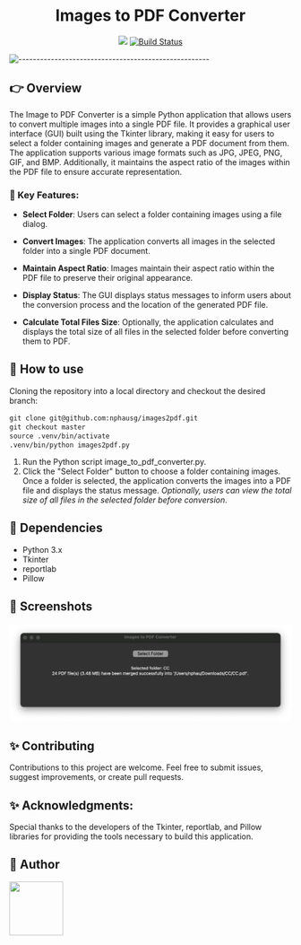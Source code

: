 <h1 align="center"> Images to PDF Converter </h1>

<div align="center">
    <img src="https://img.shields.io/badge/python-v3.9-blue.svg">
    <a href="https://github.com/nphau/android.embeddedserver/actions/workflows/app-build.yml"><img alt="Build Status" src="https://github.com/nphau/android.embeddedserver/actions/workflows/app-build.yml/badge.svg"/></a>
</div>

![-----------------------------------------------------](https://raw.githubusercontent.com/andreasbm/readme/master/assets/lines/colored.png)

## 👉 Overview

The Image to PDF Converter is a simple Python application that allows users to convert multiple images into a single PDF file. It provides a graphical user interface (GUI) built using the Tkinter library, making it easy for users to select a folder containing images and generate a PDF document from them. The application supports various image formats such as JPG, JPEG, PNG, GIF, and BMP. Additionally, it maintains the aspect ratio of the images within the PDF file to ensure accurate representation.

### 🚀 Key Features:

- **Select Folder**: Users can select a folder containing images using a file dialog.

- **Convert Images**: The application converts all images in the selected folder into a single PDF document.

- **Maintain Aspect Ratio**: Images maintain their aspect ratio within the PDF file to preserve their original appearance.

- **Display Status**: The GUI displays status messages to inform users about the conversion process and the location of the generated PDF file.

- **Calculate Total Files Size**: Optionally, the application calculates and displays the total size of all files in the selected folder before converting them to PDF.

## 🚀 How to use

Cloning the repository into a local directory and checkout the desired branch:

```
git clone git@github.com:nphausg/images2pdf.git
git checkout master
source .venv/bin/activate
.venv/bin/python images2pdf.py
```
1. Run the Python script image_to_pdf_converter.py.
2. Click the "Select Folder" button to choose a folder containing images. Once a folder is selected, the application converts the images into a PDF file and displays the status message. *Optionally, users can view the total size of all files in the selected folder before conversion*.

## 🚀 Dependencies

- Python 3.x
- Tkinter
- reportlab
- Pillow

## 🍲 Screenshots

<h4 align="center">

<img src="docs/demo.png"> 


## ✨ Contributing

Contributions to this project are welcome. Feel free to submit issues, suggest improvements, or create pull requests.

## ✨ Acknowledgments:
Special thanks to the developers of the Tkinter, reportlab, and Pillow libraries for providing the tools necessary to build this application.


## 👀 Author

<p>
    <a href="https://nphausg.medium.com" target="_blank">
    <img src="https://avatars2.githubusercontent.com/u/13111806?s=400&u=f09b6160dbbe2b7eeae0aeb0ab4efac0caad57d7&v=4" width="96" height="96">
    </a>
</p>
